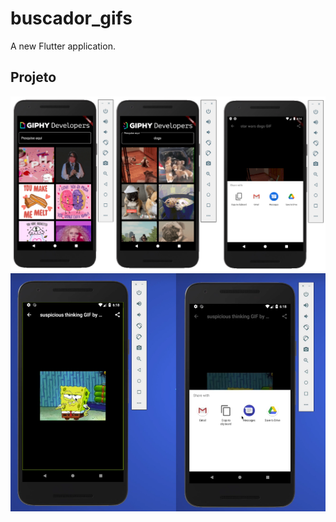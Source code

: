 # buscador_gifs

A new Flutter application.

## Projeto

![alt text](https://github.com/Ellissandro/flutter-buscador-de-gifs/blob/master/images/buscado_gifs.png)
![alt text](https://github.com/Ellissandro/flutter-buscador-de-gifs/blob/master/images/buscado_gifs_2.png)
